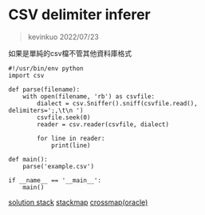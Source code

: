 # CSV delimiter inferer

>kevinkuo 2022/07/23

如果是單純的csv檔不管其他資料庫格式

```python=
#!/usr/bin/env python
import csv

def parse(filename):
    with open(filename, 'rb') as csvfile:
        dialect = csv.Sniffer().sniff(csvfile.read(), delimiters=';,\t\n ')
        csvfile.seek(0)
        reader = csv.reader(csvfile, dialect)

        for line in reader:
            print(line)

def main(): 
    parse('example.csv')

if __name__ == '__main__':
    main()
```

[solution stack](https://en.wikipedia.org/wiki/Solution_stack)
[stackmap](https://www.stackmap.io/demo-booking)
[crossmap(oracle)](https://docs.oracle.com/middleware/1213/osb/develop/GUID-F1DED2BC-B513-4637-9FAF-63F07FAB52A5.htm#OSBDV88848)

